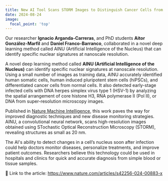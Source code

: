 ```yaml
---
title: New AI Tool Scans STORM Images to Distinguish Cancer Cells from Normal Cells
date: 2024-08-24
image:
  focal_point: 'top'
---
```


Our researcher **Ignacio Arganda-Carreras**, and PhD students **Aitor González-Marfil** and **Daniel Franco-Barranco**, collaborated in a novel deep learning method called AINU (Artificial Intelligence of the Nucleus) that can identify specific nuclear signatures at nanoscale resolution. 

<!--more-->
A novel deep learning method called **AINU (Artificial Intelligence of the Nucleus)** can identify specific nuclear signatures at nanoscale resolution. Using a small number of images as training data, AINU accurately identified human somatic cells, human induced pluripotent stem cells (hiPSCs), and differentiated cancer cells from normal cells. It also detected early-stage infected cells with DNA herpes simplex virus type 1 (HSV-1) by analyzing the spatial arrangement of core histone H3, RNA polymerase II (Pol II), or DNA from super-resolution microscopy images.

Published in [Nature Machine Intelligence](https://www.nature.com/articles/s42256-024-00883-x), this work paves the way for improved diagnostic techniques and new disease monitoring strategies. AINU, a convolutional neural network, scans high-resolution images obtained using STochastic Optical Reconstruction Microscopy (STORM), revealing structures as small as 20 nm.

The AI's ability to detect changes in a cell’s nucleus soon after infection could help doctors monitor diseases, personalize treatments, and improve patient outcomes. Researchers believe this technology could be used in hospitals and clinics for quick and accurate diagnosis from simple blood or tissue samples.


🔗 Link to the article: https://www.nature.com/articles/s42256-024-00883-x
